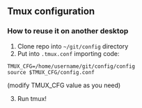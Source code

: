 Tmux configuration
------------------

### How to reuse it on another desktop

1. Clone repo into `~/git/config` directory
2. Put into `.tmux.conf` importing code:

```
TMUX_CFG=/home/username/git/config/config
source $TMUX_CFG/config.conf
```
(modify TMUX\_CFG value as you need)

3. Run tmux!
